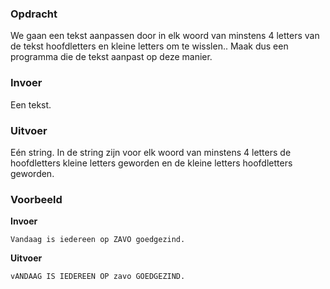 ### Opdracht

We gaan een tekst aanpassen door in elk woord van minstens 4 letters van de tekst hoofdletters en kleine letters om te wisslen.. Maak dus een programma die de tekst aanpast op deze manier.

### Invoer

Een tekst.

### Uitvoer

Eén string. In de string zijn voor elk woord van minstens 4 letters de hoofdletters kleine letters geworden en de kleine letters hoofdletters geworden.

### Voorbeeld

**Invoer**
    
    Vandaag is iedereen op ZAVO goedgezind.

**Uitvoer**
    
    vANDAAG IS IEDEREEN OP zavo GOEDGEZIND.
    
     
  
   
